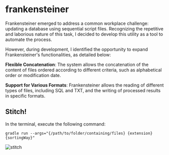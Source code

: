 # frankensteiner

Frankensteiner emerged to address a common workplace challenge: updating a database using sequential script files. Recognizing the repetitive and laborious nature of this task, I decided to develop this utility as a tool to automate the process.

However, during development, I identified the opportunity to expand Frankensteiner's functionalities, as detailed below:

**Flexible Concatenation**: The system allows the concatenation of the content of files ordered according to different criteria, such as alphabetical order or modification date.

**Support for Various Formats**: Frankensteiner allows the reading of different types of files, including SQL and TXT, and the writing of processed results in specific formats.

## Stitch!

In the terminal, execute the following command:

```
gradle run --args="{/path/to/folder/containing/files} {extension} {sortingWay}"
```

![stitch](https://github.com/andre-alck/frankensteiner/assets/60830711/f168ccc5-978f-45c5-980b-80d39cd224af)

